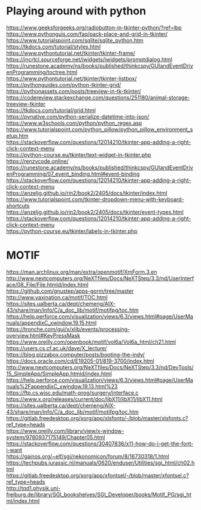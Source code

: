 # Playing around with python

https://www.geeksforgeeks.org/radiobutton-in-tkinter-python/?ref=lbp <br/>
https://www.pythonguis.com/faq/pack-place-and-grid-in-tkinter/ <br/>
https://www.tutorialspoint.com/sqlite/sqlite_python.htm <br/>
https://tkdocs.com/tutorial/styles.html <br/>
https://www.pythontutorial.net/tkinter/tkinter-frame/ <br/>
https://incrtcl.sourceforge.net/iwidgets/iwidgets/promptdialog.html <br/>
https://runestone.academy/ns/books/published/thinkcspy/GUIandEventDrivenProgramming/toctree.html <br/>
https://www.pythontutorial.net/tkinter/tkinter-listbox/ <br/>
https://pythonguides.com/python-tkinter-grid/ <br/>
https://pythonassets.com/posts/treeview-in-tk-tkinter/ <br/>
https://codereview.stackexchange.com/questions/251180/animal-storage-treeview-tkinter <br/>
https://tkdocs.com/tutorial/grid.html <br/>
https://pynative.com/python-serialize-datetime-into-json/ <br/>
https://www.w3schools.com/python/python_regex.asp <br/>
https://www.tutorialspoint.com/python_pillow/python_pillow_environment_setup.htm <br/>
https://stackoverflow.com/questions/12014210/tkinter-app-adding-a-right-click-context-menu <br/>
https://python-course.eu/tkinter/text-widget-in-tkinter.php <br/>
https://renzycode.online/ <br/>
https://runestone.academy/ns/books/published/thinkcspy/GUIandEventDrivenProgramming/07_event_binding.html#event-binding <br/>
https://stackoverflow.com/questions/12014210/tkinter-app-adding-a-right-click-context-menu <br/>
https://anzeljg.github.io/rin2/book2/2405/docs/tkinter/index.html <br/>
https://www.tutorialspoint.com/tkinter-dropdown-menu-with-keyboard-shortcuts <br/>
https://anzeljg.github.io/rin2/book2/2405/docs/tkinter/event-types.html <br/>
https://stackoverflow.com/questions/12014210/tkinter-app-adding-a-right-click-context-menu <br/>
https://python-course.eu/tkinter/labels-in-tkinter.php <br/>

# MOTIF

https://man.archlinux.org/man/extra/openmotif/XmForm.3.en
http://www.nextcomputers.org/NeXTfiles/Docs/NeXTStep/3.3/nd/UserInterface/08_File/File.htmld/index.html <br/>
https://github.com/gnustep/apps-gorm/tree/master <br/>
http://www.vaxination.ca/motif/TOC.html <br/>
https://sites.ualberta.ca/dept/chemeng/AIX-43/share/man/info/C/a_doc_lib/motif/motifpg/toc.htm <br/>
https://help.perforce.com/visualization/views/6.3/views.html#page/UserManuals/appendixC_xwindow.19.15.html <br/>
https://tronche.com/gui/x/xlib/events/processing-overview.html#KeyPressMask <br/>
https://www.oreilly.com/openbook/motif/vol6a/Vol6a_html/ch21.html <br/>
https://users.cs.cf.ac.uk/dave/X_lecture/ <br/>
https://blog.pizzabox.computer/posts/booting-the-indy/ <br/>
https://docs.oracle.com/cd/E19205-01/819-3700/index.html <br/>
http://www.nextcomputers.org/NeXTfiles/Docs/NeXTStep/3.3/nd/DevTools/15_SimpleApp/SimpleApp.htmld/index.html <br/>
https://help.perforce.com/visualization/views/6.3/views.html#page/UserManuals%2FappendixC_xwindow.19.13.html%23 <br/>
https://ftp.cs.wisc.edu/math-prog/surgery/interface.c <br/>
https://www.x.org/releases/current/doc/libX11/libX11/libX11.html <br/>
https://sites.ualberta.ca/dept/chemeng/AIX-43/share/man/info/C/a_doc_lib/motif/motifpg/toc.htm <br/>
https://gitlab.freedesktop.org/xorg/app/xlsfonts/-/blob/master/xlsfonts.c?ref_type=heads <br/>
https://www.oreilly.com/library/view/x-window-system/9780937175149/Chapter05.html <br/>
https://stackoverflow.com/questions/30407836/x11-how-do-i-get-the-font-i-want <br/>
https://gainos.org/~elf/sgi/nekonomicon/forum/8/16730318/1.html <br/>
https://techpubs.jurassic.nl/manuals/0620/enduser/Utilities/sgi_html/ch02.html <br/>
https://gitlab.freedesktop.org/xorg/app/xfontsel/-/blob/master/xfontsel.c?ref_type=heads <br/>
http://tqd1.physik.uni-freiburg.de/library/SGI_bookshelves/SGI_Developer/books/Motif_PG/sgi_html/index.html <br/>
